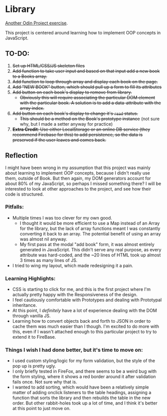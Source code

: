 # Library

[Another Odin Project exercise](https://www.theodinproject.com/courses/javascript/lessons/library).

This project is centered around learning how to implement OOP concepts in JavaScript.

## TO-DO:
1. ~~Set up HTML/CSS/JS skeleton files~~
2. ~~Add function to take user input and based on that input add a new book to a Books array.~~
3. ~~Add function to loop through array and display each book on the page.~~
4. ~~Add "NEW BOOK" button, which should pull up a form to fill its attributes~~
5. ~~Add button on each book's display to remove from library.~~
    - ~~Obviously this will require associating the particular DOM element with the particular book. A solution is to add a data-attribute with the array index.~~
6. ~~Add button on each book's display to change it's `read` status.~~
    - ~~This should be a method on the Book's prototype instance~~ (not sure why, but I made a setter anyway for practice)
7. ~~**Extra Credit**: Use either LocalStorage or an online DB service (they recommend Firebase for this) to add persistence, so the data is preserved if the user leaves and comes back.~~

## Reflection
I might have been wrong in my assumption that this project was mainly about learning to implement OOP concepts, because I didn't really use them, outside of Book. But then again, my DOM generators account for about 80% of my JavaScript, so perhaps I missed something there? I will be interested to look at other approaches to the project, and see how their code is structured.

### Pitfalls:
- Multiple times I was too clever for my own good.
    - I thought it would be more efficient to use a Map instead of an Array for the library, but the lack of array functions meant I was constantly converting it back to an array. The potential benefit of using an array was almost nil anyway.
    - My first pass at the modal "add book" form, it was almost entirely generated in JavaScript. This didn't serve any real purpose, as every attribute was hard-coded, and the ~20 lines of HTML took up almost 3 times as many lines of JS.
- I tried to wing my layout, which made redesigning it a pain.

### Learning Highlights:
- CSS is starting to click for me, and this is the first project where I'm actually pretty happy with the Responsiveness of the design.
- I feel cautiously comfortable with Prototypes and dealing with Prototypal inheritance.
- At this point, I *definitely* have a lot of experience dealing with the DOM through vanilla JS.
- Learning how to convert objects back and forth to JSON in order to cache them was much easier than I though. I'm excited to do more with this, even if I wasn't attached enough to this particular project to try to extend it to FireBase.

### Things I wish I had done better, but it's time to move on:
- I used custom styling/logic for my form validation, but the style of the pop up is pretty ugly.
- I only briefly tested in FireFox, and there seems to be a weird bug with the form styling, where it shows a red border around it after validation fails once. Not sure why that is.
- I wanted to add sorting, which would have been a relatively simple matter of adding onclick listeners to the table headings, assigning a function that sorts the library and then rebuilds the table in the new order. But other rabbit-holes took up a lot of time, and I think it's better at this point to just move on.